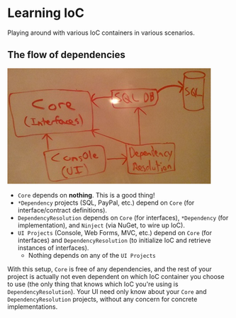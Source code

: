 Learning IoC
================

Playing around with various IoC containers in various scenarios.

## The flow of dependencies

![Dependencies](dependencies.jpg "Dependencies")


* `Core` depends on **nothing**. This is a good thing!
* `*Dependency` projects (SQL, PayPal, etc.) depend on `Core` (for interface/contract definitions).
* `DependencyResolution` depends on `Core` (for interfaces), `*Dependency` (for implementation), and `Ninject` (via NuGet, to wire up IoC).
* `UI Projects` (Console, Web Forms, MVC, etc.) depend on `Core` (for interfaces) and `DependencyResolution` (to initialize IoC and retrieve instances of interfaces).
  * Nothing depends on any of the `UI Projects`

With this setup, `Core` is free of any dependencies, and the rest of your project is actually not even dependent on which IoC container you choose to use (the only thing that knows which IoC you're using is `DependencyResolution`). Your UI need only know about your `Core` and `DependencyResolution` projects, without any concern for concrete implementations.
